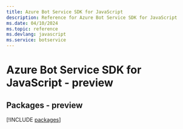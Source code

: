 ```yaml
---
title: Azure Bot Service SDK for JavaScript
description: Reference for Azure Bot Service SDK for JavaScript
ms.date: 04/10/2024
ms.topic: reference
ms.devlang: javascript
ms.service: botservice
---
```

# Azure Bot Service SDK for JavaScript - preview
## Packages - preview
[!INCLUDE [packages](bot-service-index.md)]